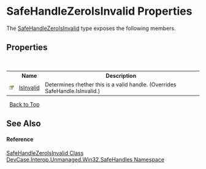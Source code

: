 # SafeHandleZeroIsInvalid Properties
 

The <a href="T_DevCase_Interop_Unmanaged_Win32_SafeHandles_SafeHandleZeroIsInvalid">SafeHandleZeroIsInvalid</a> type exposes the following members.


## Properties
&nbsp;<table><tr><th></th><th>Name</th><th>Description</th></tr><tr><td>![Public property](media/pubproperty.gif "Public property")</td><td><a href="P_DevCase_Interop_Unmanaged_Win32_SafeHandles_SafeHandleZeroIsInvalid_IsInvalid">IsInvalid</a></td><td>
Determines rhether this is a valid handle.
 (Overrides SafeHandle.IsInvalid.)</td></tr></table>&nbsp;
<a href="#safehandlezeroisinvalid-properties">Back to Top</a>

## See Also


#### Reference
<a href="T_DevCase_Interop_Unmanaged_Win32_SafeHandles_SafeHandleZeroIsInvalid">SafeHandleZeroIsInvalid Class</a><br /><a href="N_DevCase_Interop_Unmanaged_Win32_SafeHandles">DevCase.Interop.Unmanaged.Win32.SafeHandles Namespace</a><br />